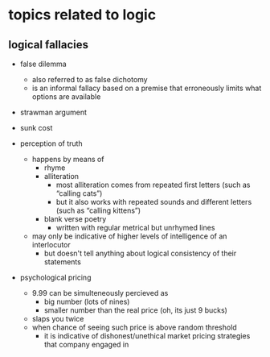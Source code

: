 # topics related to logic

## logical fallacies

- false dilemma
  - also referred to as false dichotomy
  - is an informal fallacy based on a premise that erroneously limits what options are available

- strawman argument

- sunk cost

- perception of truth
  - happens by means of
    - rhyme
    - alliteration
      - most alliteration comes from repeated first letters (such as “calling cats”)
      - but it also works with repeated sounds and different letters (such as “calling kittens”)
    - blank verse poetry
      - written with regular metrical but unrhymed lines
  - may only be indicative of higher levels of intelligence of an interlocutor
    - but doesn't tell anything about logical consistency of their statements

- psychological pricing
  - 9.99 can be simulteneously percieved as 
    - big number (lots of nines)
    - smaller number than the real price (oh, its just 9 bucks)
  - slaps you twice
  - when chance of seeing such price is above random threshold 
    - it is indicative of dishonest/unethical market pricing strategies that company engaged in
